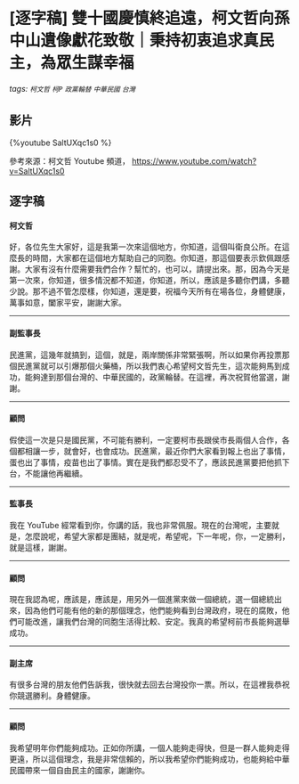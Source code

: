 # [逐字稿] 雙十國慶慎終追遠，柯文哲向孫中山遺像獻花致敬｜秉持初衷追求真民主，為眾生謀幸福

###### tags: `柯文哲` `柯P` `政黨輪替` `中華民國` `台灣`

## 影片

{%youtube SaltUXqc1s0 %}

參考來源：柯文哲 Youtube 頻道， https://www.youtube.com/watch?v=SaltUXqc1s0

## 逐字稿

#### 柯文哲

好，各位先生大家好，這是我第一次來這個地方，你知道，這個叫衛良公所。在這麼長的時間，大家都在這個地方幫助自己的同胞。你知道，那這個要表示欽佩跟感謝。大家有沒有什麼需要我們合作？幫忙的，也可以，請提出來。那，因為今天是第一次來，你知道，很多情況都不知道，你知道，所以，應該是多聽你們講，多聽少說。那不過不管怎麼樣，你知道，還是要，祝福今天所有在場各位，身體健康，萬事如意，闔家平安，謝謝大家。

---

#### 副監事長

民進黨，這幾年就搞到，這個，就是，兩岸關係非常緊張啊，所以如果你再投票那個民進黨就可以引爆那個火藥桶，所以我們衷心希望柯文哲先生，這次能夠馬到成功，能夠達到那個台灣的、中華民國的，政黨輪替。在這裡，再次祝賀他當選，謝謝。

---

#### 顧問

假使這一次是只是國民黨，不可能有勝利，一定要柯市長跟侯市長兩個人合作，各個都相讓一步，就會好，也會成功。民進黨，最近你們大家看到報上也出了事情，蛋也出了事情，疫苗也出了事情。實在是我們都忍受不了，應該民進黨要把他抓下台，不能讓他再繼續。

---

#### 監事長

我在 YouTube 經常看到你，你講的話，我也非常佩服。現在的台灣呢，主要就是，怎麼說呢，希望大家都是團結，就是呢，希望呢，下一年呢，你，一定勝利，就是這樣，謝謝。

---

#### 顧問

現在我認為呢，應該是，應該是，用另外一個進黨來做一個總統，選一個總統出來，因為他們可能有他的新的那個理念，他們能夠看到台灣政府，現在的腐敗，他們可能改進，讓我們台灣的同胞生活得比較、安定。我真的希望柯前市長能夠選舉成功。

---

#### 副主席

有很多台灣的朋友他們告訴我，很快就去回去台灣投你一票。所以，在這裡我恭祝你競選勝利。身體健康。

---

#### 顧問

我希望明年你們能夠成功。正如你所講，一個人能夠走得快，但是一群人能夠走得更遠，所以這個理念，我是非常信賴的，所以我希望你們能夠成功，也能夠給中華民國帶來一個自由民主的國家，謝謝你。

